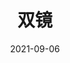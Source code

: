 ---
layout: page
title: 双镜
description: >
  “双女主”，懂自懂。
category: 剧集
img: assets/img/movie/2021/双镜.webp
star: 3
date: 2021-09-06
---